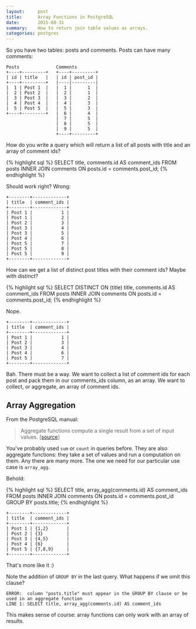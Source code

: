 ```yaml
---
layout:     post
title:      Array Functions in PostgreSQL
date:       2015-08-31
summary:    How to return join table values as arrays.
categories: postgres
---
```


So you have two tables\: posts and comments. Posts can have many comments:

    Posts              Comments
    +----+---------+   +----+---------+
    | id | title   |   | id | post_id |
    +----+---------+   |----|---------|
    |  1 | Post 1  |   |  1 |      1  |
    |  2 | Post 2  |   |  2 |      1  |
    |  3 | Post 3  |   |  3 |      2  |
    |  4 | Post 4  |   |  4 |      3  |
    |  5 | Post 5  |   |  5 |      3  |
    +----+---------+   |  6 |      4  |
                       |  7 |      5  |
                       |  8 |      5  |
                       |  9 |      5  |
                       +----+---------+

How do you write a query which will return a list of all posts with title and an array of comment ids?

{% highlight sql %}
SELECT title, comments.id AS comment_ids
FROM posts INNER JOIN comments ON posts.id = comments.post_id;
{% endhighlight %}

Should work right? Wrong:

    +--------+-------------+
    | title  | comment_ids |
    +--------+-------------+
    | Post 1 |           1 |
    | Post 1 |           2 |
    | Post 2 |           3 |
    | Post 3 |           4 |
    | Post 3 |           5 |
    | Post 4 |           6 |
    | Post 5 |           7 |
    | Post 5 |           8 |
    | Post 5 |           9 |
    +--------+-------------+

How can we get a list of distinct post titles with their comment ids? Maybe with distinct?

{% highlight sql %}
SELECT DISTINCT ON (title) title, comments.id AS comment_ids
FROM posts INNER JOIN comments ON posts.id = comments.post_id;
{% endhighlight %}

Nope.

    +--------+-------------+
    | title  | comment_ids |
    +--------+-------------+
    | Post 1 |           1 |
    | Post 2 |           3 |
    | Post 3 |           4 |
    | Post 4 |           6 |
    | Post 5 |           7 |
    +--------+-------------+

Bah. There must be a way. We want to collect a list of comment ids for each post and pack them in our comments_ids column, as an array. We want to collect, or aggregate, an array of comment ids.

## Array Aggregation

From the PostgreSQL manual:

> Aggregate functions compute a single result from a set of input values.
> [[source](http://www.postgresql.org/docs/9.4/static/functions-aggregate.html)]

You've probably used `sum` or `count` in queries before. They are also aggregate functions: they take a set of values and run a computation on them. Any there are many more. The one we need for our particular use case is `array_agg`.

Behold:

{% highlight sql %}
SELECT title, array_agg(comments.id) AS comment_ids
FROM posts INNER JOIN comments ON posts.id = comments.post_id
GROUP BY posts.title;
{% endhighlight %}

    +--------+-------------+
    | title  | comment_ids |
    +--------+-------------+
    | Post 1 | {1,2}       |
    | Post 2 | {3}         |
    | Post 3 | {4,5}       |
    | Post 4 | {6}         |
    | Post 5 | {7,8,9}     |
    +--------+-------------+

That's more like it :)

Note the addition of `GROUP BY` in the last query. What happens if we omit this clause?

    ERROR:  column "posts.title" must appear in the GROUP BY clause or be used in an aggregate function
    LINE 1: SELECT title, array_agg(comments.id) AS comment_ids

This makes sense of course: array functions can only work with an array of results.
